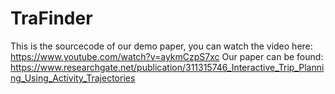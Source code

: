 # TraFinder
This is the sourcecode of our demo paper, you can watch the video here: https://www.youtube.com/watch?v=aykmCzpS7xc
Our paper can be found: https://www.researchgate.net/publication/311315746_Interactive_Trip_Planning_Using_Activity_Trajectories
